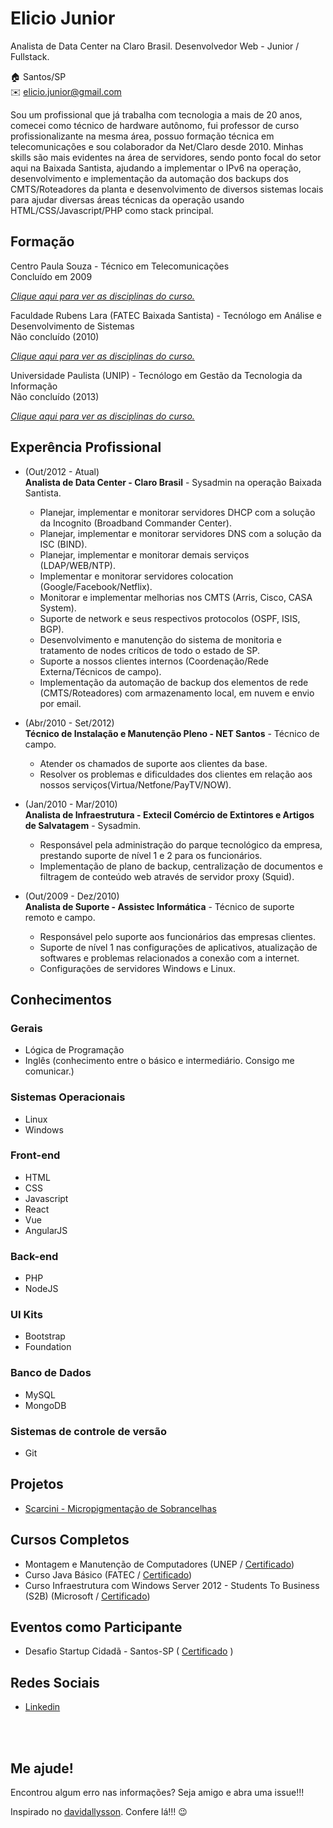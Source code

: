 # Elicio Junior
Analista de Data Center na Claro Brasil.
Desenvolvedor Web - Junior / Fullstack.

:house:    Santos/SP <br>
:envelope:  elicio.junior@gmail.com

Sou um profissional que já trabalha com tecnologia a mais de 20 anos, comecei como técnico de hardware autônomo,
fui professor de curso profissionalizante na mesma área, possuo formação técnica em telecomunicações e sou colaborador da
Net/Claro desde 2010.
Minhas skills são mais evidentes na área de servidores, sendo ponto focal do setor aqui na Baixada Santista, ajudando a implementar o IPv6
na operação, desenvolvimento e implementação da automação dos backups dos CMTS/Roteadores da planta e desenvolvimento de diversos sistemas locais para ajudar diversas áreas técnicas da operação usando HTML/CSS/Javascript/PHP como stack principal.

## Formação
Centro Paula Souza - Técnico em Telecomunicações <br>
Concluído em 2009

[_Clique aqui para ver as disciplinas do curso._](#)

Faculdade Rubens Lara (FATEC Baixada Santista) - Tecnólogo em Análise e Desenvolvimento de Sistemas <br>
Não concluído (2010)

[_Clique aqui para ver as disciplinas do curso._](#)

Universidade Paulista (UNIP) - Tecnólogo em Gestão da Tecnologia da Informação <br>
Não concluído (2013)

[_Clique aqui para ver as disciplinas do curso._](#s)


## Experência Profissional
* (Out/2012 -  Atual) <br>
**Analista de Data Center - Claro Brasil** -
Sysadmin na operação Baixada Santista.
  * Planejar, implementar e monitorar servidores DHCP com a solução da Incognito (Broadband Commander Center).
  * Planejar, implementar e monitorar servidores DNS com a solução da ISC (BIND).
  * Planejar, implementar e monitorar demais serviços (LDAP/WEB/NTP).
  * Implementar e monitorar servidores colocation (Google/Facebook/Netflix).
  * Monitorar e implementar melhorias nos CMTS (Arris, Cisco, CASA System).
  * Suporte de network e seus respectivos protocolos (OSPF, ISIS, BGP).
  * Desenvolvimento e manutenção do sistema de monitoria e tratamento de nodes críticos de todo o estado de SP.
  * Suporte a nossos clientes internos (Coordenação/Rede Externa/Técnicos de campo).
  * Implementação da automação de backup dos elementos de rede (CMTS/Roteadores) com armazenamento local, em nuvem e envio por email.
  

* (Abr/2010 -  Set/2012) <br>
**Técnico de Instalação e Manutenção Pleno - NET Santos** -
Técnico de campo.
  * Atender os chamados de suporte aos clientes da base.
  * Resolver os problemas e dificuldades dos clientes em relação aos nossos serviços(Virtua/Netfone/PayTV/NOW).

* (Jan/2010 -  Mar/2010) <br>
**Analista de Infraestrutura - Extecil Comércio de Extintores e Artigos de Salvatagem** -
Sysadmin.
  * Responsável pela administração do parque tecnológico da empresa, prestando suporte de nível 1 e 2 para os funcionários.
  * Implementação de plano de backup, centralização de documentos e filtragem de conteúdo web através de servidor proxy (Squid).

* (Out/2009 -  Dez/2010) <br>
**Analista de Suporte - Assistec Informática** -
Técnico de suporte remoto e campo.
  * Responsável pelo suporte aos funcionários das empresas clientes.
  * Suporte de nível 1 nas configurações de aplicativos, atualização de softwares e problemas relacionados a conexão com a internet.
  * Configurações de servidores Windows e Linux.

## Conhecimentos

### Gerais
* Lógica de Programação
* Inglês (conhecimento entre o básico e intermediário. Consigo me comunicar.)

### Sistemas Operacionais
* Linux
* Windows

### Front-end
* HTML
* CSS
* Javascript
* React
* Vue
* AngularJS

### Back-end
* PHP
* NodeJS

### UI Kits
* Bootstrap
* Foundation

### Banco de Dados
* MySQL
* MongoDB

### Sistemas de controle de versão
* Git

## Projetos
* [Scarcini - Micropigmentação de Sobrancelhas](https://scarcini-pmu-app.vercel.app/)

## Cursos Completos
* Montagem e Manutenção de Computadores (UNEP / [Certificado](#))
* Curso Java Básico (FATEC / [Certificado](#))
* Curso Infraestrutura com Windows Server 2012 - Students To Business (S2B) (Microsoft / [Certificado](#))

## Eventos como Participante
* Desafio Startup Cidadã - Santos-SP ( [Certificado](#) )

## Redes Sociais
*  [Linkedin](https://www.linkedin.com/in/eliciojunior/)

<br><br>

## Me ajude!
Encontrou algum erro nas informações? Seja amigo e abra uma issue!!! <br>

Inspirado no [davidallysson](https://github.com/davidallysson/curriculo). Confere lá!!! :wink:
